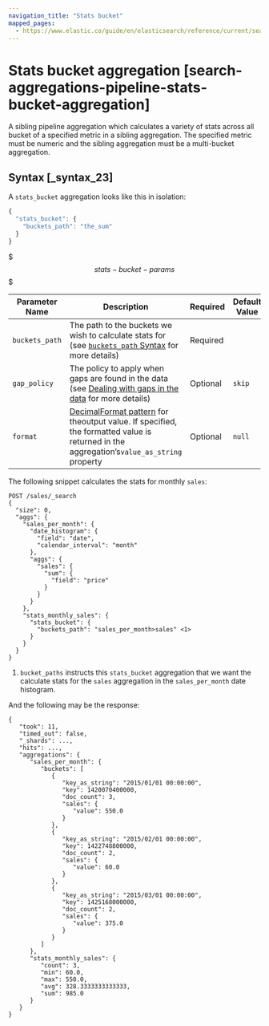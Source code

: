 ```yaml
---
navigation_title: "Stats bucket"
mapped_pages:
  - https://www.elastic.co/guide/en/elasticsearch/reference/current/search-aggregations-pipeline-stats-bucket-aggregation.html
---
```


# Stats bucket aggregation [search-aggregations-pipeline-stats-bucket-aggregation]


A sibling pipeline aggregation which calculates a variety of stats across all bucket of a specified metric in a sibling aggregation. The specified metric must be numeric and the sibling aggregation must be a multi-bucket aggregation.

## Syntax [_syntax_23]

A `stats_bucket` aggregation looks like this in isolation:

```js
{
  "stats_bucket": {
    "buckets_path": "the_sum"
  }
}
```

$$$stats-bucket-params$$$

| Parameter Name | Description | Required | Default Value |
| --- | --- | --- | --- |
| `buckets_path` | The path to the buckets we wish to calculate stats for (see [`buckets_path` Syntax](/reference/data-analysis/aggregations/pipeline.md#buckets-path-syntax) for more details) | Required |  |
| `gap_policy` | The policy to apply when gaps are found in the data (see [Dealing with gaps in the data](/reference/data-analysis/aggregations/pipeline.md#gap-policy) for more details) | Optional | `skip` |
| `format` | [DecimalFormat pattern](https://docs.oracle.com/en/java/javase/11/docs/api/java.base/java/text/DecimalFormat.html) for theoutput value. If specified, the formatted value is returned in the aggregation’s`value_as_string` property | Optional | `null` |

The following snippet calculates the stats for monthly `sales`:

```console
POST /sales/_search
{
  "size": 0,
  "aggs": {
    "sales_per_month": {
      "date_histogram": {
        "field": "date",
        "calendar_interval": "month"
      },
      "aggs": {
        "sales": {
          "sum": {
            "field": "price"
          }
        }
      }
    },
    "stats_monthly_sales": {
      "stats_bucket": {
        "buckets_path": "sales_per_month>sales" <1>
      }
    }
  }
}
```

1. `bucket_paths` instructs this `stats_bucket` aggregation that we want the calculate stats for the `sales` aggregation in the `sales_per_month` date histogram.


And the following may be the response:

```console-result
{
   "took": 11,
   "timed_out": false,
   "_shards": ...,
   "hits": ...,
   "aggregations": {
      "sales_per_month": {
         "buckets": [
            {
               "key_as_string": "2015/01/01 00:00:00",
               "key": 1420070400000,
               "doc_count": 3,
               "sales": {
                  "value": 550.0
               }
            },
            {
               "key_as_string": "2015/02/01 00:00:00",
               "key": 1422748800000,
               "doc_count": 2,
               "sales": {
                  "value": 60.0
               }
            },
            {
               "key_as_string": "2015/03/01 00:00:00",
               "key": 1425168000000,
               "doc_count": 2,
               "sales": {
                  "value": 375.0
               }
            }
         ]
      },
      "stats_monthly_sales": {
         "count": 3,
         "min": 60.0,
         "max": 550.0,
         "avg": 328.3333333333333,
         "sum": 985.0
      }
   }
}
```


